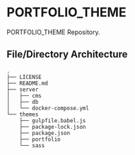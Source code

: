 # PORTFOLIO_THEME

PORTFOLIO_THEME Repository.

## File/Directory Architecture

``` text
.
├── LICENSE
├── README.md
├── server
│   ├── cms
│   ├── db
│   └── docker-compose.yml
└── themes
    ├── gulpfile.babel.js
    ├── package-lock.json
    ├── package.json
    ├── portfolio
    └── sass
```
